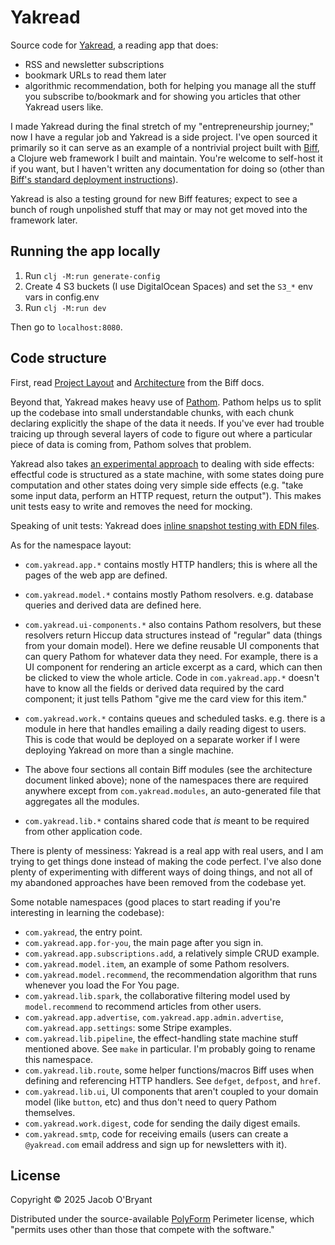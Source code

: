 # Yakread

Source code for [Yakread](https://yakread.com), a reading app that does:

- RSS and newsletter subscriptions
- bookmark URLs to read them later
- algorithmic recommendation, both for helping you manage all the stuff you subscribe to/bookmark
  and for showing you articles that other Yakread users like.

I made Yakread during the final stretch of my "entrepreneurship journey;" now I have a regular job
and Yakread is a side project. I've open sourced it primarily so it can serve as an example of a
nontrivial project built with [Biff](https://biffweb.com/), a Clojure web framework I built and
maintain. You're welcome to self-host it if you want, but I haven't written any documentation for
doing so (other than [Biff's standard deployment
instructions](https://biffweb.com/docs/reference/production/)).

Yakread is also a testing ground for new Biff features; expect to see a bunch of rough unpolished
stuff that may or may not get moved into the framework later.

## Running the app locally

1. Run `clj -M:run generate-config`
2. Create 4 S3 buckets (I use DigitalOcean Spaces) and set the `S3_*` env vars in config.env
3. Run `clj -M:run dev`

Then go to `localhost:8080`.

## Code structure

First, read [Project Layout](https://biffweb.com/docs/reference/project-layout/) and
[Architecture](https://biffweb.com/docs/reference/architecture/) from the Biff docs.

Beyond that, Yakread makes heavy use of [Pathom](https://pathom3.wsscode.com/). Pathom helps us to
split up the codebase into small understandable chunks, with each chunk declaring explicitly the
shape of the data it needs. If you've ever had trouble traicing up through several layers of code to
figure out where a particular piece of data is coming from, Pathom solves that problem.

Yakread also takes [an experimental approach](https://biffweb.com/p/removing-effects/) to dealing
with side effects: effectful code is structured as a state machine, with some states doing pure
computation and other states doing very simple side effects (e.g. "take some input data, perform an
HTTP request, return the output"). This makes unit tests easy to write and removes the need for
mocking.

Speaking of unit tests: Yakread does [inline snapshot testing with EDN
files](https://biffweb.com/p/edn-tests/).

As for the namespace layout:

- `com.yakread.app.*` contains mostly HTTP handlers; this is where all the pages of the web app are
  defined.

- `com.yakread.model.*` contains mostly Pathom resolvers. e.g. database queries and derived data are
  defined here.

- `com.yakread.ui-components.*` also contains Pathom resolvers, but these resolvers return Hiccup
  data structures instead of "regular" data (things from your domain model). Here we define reusable
  UI components that can query Pathom for whatever data they need. For example, there is a UI
  component for rendering an article excerpt as a card, which can then be clicked to view the whole
  article. Code in `com.yakread.app.*` doesn't have to know all the fields or derived data required
  by the card component; it just tells Pathom "give me the card view for this item."

- `com.yakread.work.*` contains queues and scheduled tasks. e.g. there is a module in here that
  handles emailing a daily reading digest to users. This is code that would be deployed on a
  separate worker if I were deploying Yakread on more than a single machine.

- The above four sections all contain Biff modules (see the architecture document linked above);
  none of the namespaces there are required anywhere except from `com.yakread.modules`, an
  auto-generated file that aggregates all the modules.

- `com.yakread.lib.*` contains shared code that _is_ meant to be required from other application
  code.

There is plenty of messiness: Yakread is a real app with real users, and I am trying to get things
done instead of making the code perfect. I've also done plenty of experimenting with different ways
of doing things, and not all of my abandoned approaches have been removed from the codebase yet.

Some notable namespaces (good places to start reading if you're interesting in learning the codebase):

- `com.yakread`, the entry point.
- `com.yakread.app.for-you`, the main page after you sign in.
- `com.yakread.app.subscriptions.add`, a relatively simple CRUD example.
- `com.yakread.model.item`, an example of some Pathom resolvers.
- `com.yakread.model.recommend`, the recommendation algorithm that runs whenever you load the For
  You page.
- `com.yakread.lib.spark`, the collaborative filtering model used by `model.recommend` to recommend
  articles from other users.
- `com.yakread.app.advertise`, `com.yakread.app.admin.advertise`, `com.yakread.app.settings`: some
  Stripe examples.
- `com.yakread.lib.pipeline`, the effect-handling state machine stuff mentioned above. See `make` in
  particular. I'm probably going to rename this namespace.
- `com.yakread.lib.route`, some helper functions/macros Biff uses when defining and referencing HTTP
  handlers. See `defget`, `defpost`, and `href`.
- `com.yakread.lib.ui`, UI components that aren't coupled to your domain model (like `button`, etc)
  and thus don't need to query Pathom themselves.
- `com.yakread.work.digest`, code for sending the daily digest emails.
- `com.yakread.smtp`, code for receiving emails (users can create a `@yakread.com` email address and
  sign up for newsletters with it).

## License

Copyright © 2025 Jacob O'Bryant

Distributed under the source-available [PolyForm](https://polyformproject.org/licenses/) Perimeter
license, which "permits uses other than those that compete with the software."

